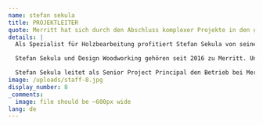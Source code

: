 ```yaml
---
name: stefan sekula
title: PROJEKTLEITER
quote: Merritt hat sich durch den Abschluss komplexer Projekte in den gesamten USA einen exzellenten Ruf erarbeitet.
details: |
  Als Spezialist für Holzbearbeitung profitiert Stefan Sekula von seinen praktischen Erfahrungen in den Bereichen Zimmerei und Rohbau. Außerdem kennt er sich bestens mit technischen Zeichnungen, Fertigung, Veredelung und Montage beim Innenausbau mit Holz aus. 1989 kam er zu Design Woodworking. Das Unternehmen wurde von David Wolfolk im kalifornischen Lodi gegründet erzielte zuletzt einen Jahresumsatz von 9 Millionen US-Dollar.

  Stefan Sekula und Design Woodworking gehören seit 2016 zu Merritt. Unternehmensphilosophie, Kunden und Projekte der beiden Unternehmen sind sehr ähnlich. Stefan Sekula und sein Team gehören als wertvolle Assets zur Merritt-Familie. Gemeinsam sollen neue Wachstumsmöglichkeiten und Problemlösungsstrategien ermittelt werden.

  Stefan Sekula leitet als Senior Project Principal den Betrieb bei Merritt West.
image: /uploads/staff-8.jpg
display_number: 8
_comments:
  image: file should be ~600px wide
lang: de
---
```


